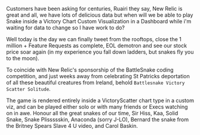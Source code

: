 Customers have been asking for centuries, Ruairi they say, New Relic is great and all, we have lots of delicious data but when will we be able to play Snake inside a Victory Chart Custom Visualization in a Dashboard while i'm waiting for data to change so I have work to do?

Well today is the day we can finally tweet from the rooftops, close the 1 million + Feature Requests as complete, EOL demotron and see our stock price soar again (in my experience you fall down ladders, but snakes fly you to the moon).

To coincide with New Relic's sponsorship of the BattleSnake coding competition, and just weeks away from celebrating St Patricks deportation of all these beautiful creatures from Ireland, behold `Battlesnake Victory Scatter Solitude`.

The game is rendered entirely inside a VictoryScatter chart type in a custom viz, and can be played either solo or with many friends or Execs watching on in awe. Honour all the great snakes of our time, Sir Hiss, Kaa, Solid Snake, Snake Plissssskin, Anaconda (sorry J-LO), Bernard the snake from the Britney Spears Slave 4 U video, and Carol Baskin.